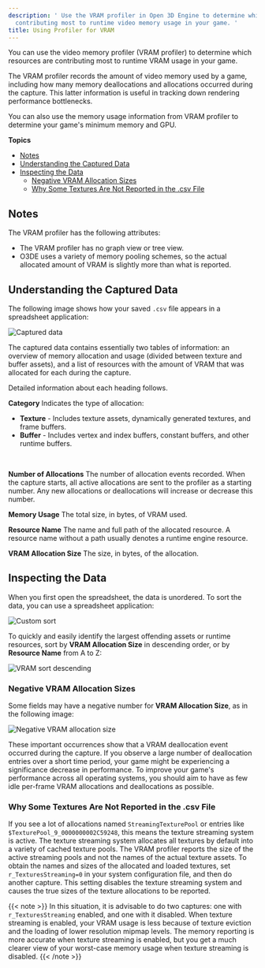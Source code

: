 ```yaml
---
description: ' Use the VRAM profiler in Open 3D Engine to determine which resources are
  contributing most to runtime video memory usage in your game. '
title: Using Profiler for VRAM
---
```


You can use the video memory profiler (VRAM profiler) to determine which resources are contributing most to runtime VRAM usage in your game.

 The VRAM profiler records the amount of video memory used by a game, including how many memory deallocations and allocations occurred during the capture. This latter information is useful in tracking down rendering performance bottlenecks.

 You can also use the memory usage information from VRAM profiler to determine your game's minimum memory and GPU.

**Topics**
- [Notes](#notes)
- [Understanding the Captured Data](#understanding-the-captured-data)
- [Inspecting the Data](#inspecting-the-data)
  - [Negative VRAM Allocation Sizes](#negative-vram-allocation-sizes)
  - [Why Some Textures Are Not Reported in the .csv File](#why-some-textures-are-not-reported-in-the-csv-file)

## Notes 

The VRAM profiler has the following attributes:
+ The VRAM profiler has no graph view or tree view.
+ O3DE uses a variety of memory pooling schemes, so the actual allocated amount of VRAM is slightly more than what is reported.

## Understanding the Captured Data 

The following image shows how your saved `.csv` file appears in a spreadsheet application:

![Captured data](/images/user-guide/profiler-vram-captured-data.png)

The captured data contains essentially two tables of information: an overview of memory allocation and usage (divided between texture and buffer assets), and a list of resources with the amount of VRAM that was allocated for each during the capture.

Detailed information about each heading follows.

**Category**
Indicates the type of allocation:
+  **Texture** - Includes texture assets, dynamically generated textures, and frame buffers.
+  **Buffer** - Includes vertex and index buffers, constant buffers, and other runtime buffers.

   

**Number of Allocations**
The number of allocation events recorded. When the capture starts, all active allocations are sent to the profiler as a starting number. Any new allocations or deallocations will increase or decrease this number.

**Memory Usage**
The total size, in bytes, of VRAM used.

**Resource Name**
The name and full path of the allocated resource. A resource name without a path usually denotes a runtime engine resource.

**VRAM Allocation Size**
The size, in bytes, of the allocation.

## Inspecting the Data 

When you first open the spreadsheet, the data is unordered. To sort the data, you can use a spreadsheet application:

![Custom sort](/images/user-guide/profiler-vram-sort-custom.png)

To quickly and easily identify the largest offending assets or runtime resources, sort by **VRAM Allocation Size** in descending order, or by **Resource Name** from A to Z:

![VRAM sort descending](/images/user-guide/profiler-vram-sort-descending.png)

### Negative VRAM Allocation Sizes 

 Some fields may have a negative number for **VRAM Allocation Size**, as in the following image:

![Negative VRAM allocation size](/images/user-guide/profiler-vram-negative-allocation.png)

These important occurrences show that a VRAM deallocation event occurred during the capture. If you observe a large number of deallocation entries over a short time period, your game might be experiencing a significance decrease in performance. To improve your game's performance across all operating systems, you should aim to have as few idle per-frame VRAM allocations and deallocations as possible.

### Why Some Textures Are Not Reported in the .csv File 

If you see a lot of allocations named `StreamingTexturePool` or entries like `$TexturePool_9_0000000002C59248`, this means the texture streaming system is active. The texture streaming system allocates all textures by default into a variety of cached texture pools. The VRAM profiler reports the size of the active streaming pools and not the names of the actual texture assets. To obtain the names and sizes of the allocated and loaded textures, set `r_TexturesStreaming=0` in your system configuration file, and then do another capture. This setting disables the texture streaming system and causes the true sizes of the texture allocations to be reported.

{{< note >}}
In this situation, it is advisable to do two captures: one with `r_TexturesStreaming` enabled, and one with it disabled. When texture streaming is enabled, your VRAM usage is less because of texture eviction and the loading of lower resolution mipmap levels. The memory reporting is more accurate when texture streaming is enabled, but you get a much clearer view of your worst-case memory usage when texture streaming is disabled.
{{< /note >}}
